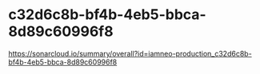 # c32d6c8b-bf4b-4eb5-bbca-8d89c60996f8
https://sonarcloud.io/summary/overall?id=iamneo-production_c32d6c8b-bf4b-4eb5-bbca-8d89c60996f8
